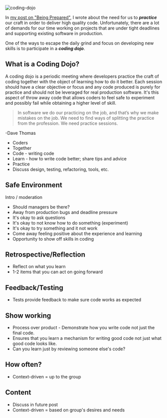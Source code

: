 ![coding-dojo](https://cloud.githubusercontent.com/assets/177508/8803684/d8a699fc-2f8d-11e5-9dc7-677d3fcb967a.jpg)

In [my post on "Being Prepared"](http://www.qualitysoftwarematters.com/2015/07/being-prepared.html), I wrote about the need for us to ***practice*** our craft in order to deliver high quality code.  Unfortunately, there are a lot of demands for our time working on projects that are under tight deadlines and supporting existing software in production.

One of the ways to escape the daily grind and focus on developing new skills is to participate in a ***coding dojo***.

## What is a Coding Dojo? ##

A coding dojo is a periodic meeting where developers practice the craft of coding together with the object of learning how to do it better.  Each session should have a clear objective or focus and any code produced is purely for practice and should not be leveraged for real production software.  It's this aspect of throw away code that allows coders to feel safe to experiment and possibly fail while obtaining a higher level of skill.

> In software we do our practicing on the job, and
that’s why we make mistakes on the job. We need
to find ways of splitting the practice from the profession.
We need practice sessions.

-Dave Thomas

* Coders
* Together
* Code - writing code
* Learn - how to write code better; share tips and advice
* Practice
* Discuss design, testing, refactoring, tools, etc.

## Safe Environment ##
Intro / moderation

* Should managers be there?
* Away from production bugs and deadline pressure
* It's okay to ask questions
* It's okay to not know how to do something (experiment)
* It's okay to try something and it not work
* Come away feeling positive about the experience and learning
* Opportunity to show off skills in coding

## Retrospective/Reflection ##
* Reflect on what you learn
* 1-2 items that you can act on going forward

## Feedback/Testing ##
* Tests provide feedback to make sure code works as expected

## Show working ##
* Process over product - Demonstrate how you write code not just the final code.
* Ensures that you learn a mechanism for writing good code not just what good code looks like.
* Can you learn just by reviewing someone else's code?

## How often? ##
* Context-driven = up to the group

## Content ##
* Discuss in future post
* Context-driven = based on group's desires and needs
